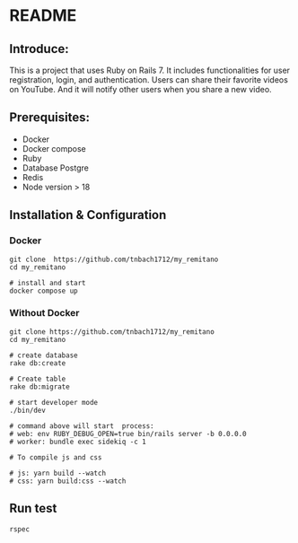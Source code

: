 # README
## Introduce:
  This is a project that uses Ruby on Rails 7. It includes functionalities for user registration, login, and authentication.
  Users can share their favorite videos on YouTube. And it will notify other users when you share a new video.


## Prerequisites:
  - Docker
  - Docker compose
  - Ruby
  - Database Postgre
  - Redis
  - Node version > 18

## Installation & Configuration
  ### Docker
  ```
  git clone  https://github.com/tnbach1712/my_remitano
  cd my_remitano

  # install and start
  docker compose up
  ```

  ### Without Docker
  ```
  git clone https://github.com/tnbach1712/my_remitano
  cd my_remitano

  # create database
  rake db:create

  # Create table
  rake db:migrate

  # start developer mode
  ./bin/dev

  # command above will start  process:
  # web: env RUBY_DEBUG_OPEN=true bin/rails server -b 0.0.0.0
  # worker: bundle exec sidekiq -c 1

  # To compile js and css

  # js: yarn build --watch
  # css: yarn build:css --watch

  ```

## Run test
  ```
  rspec
  ```